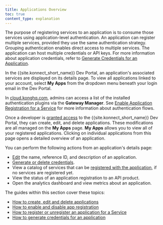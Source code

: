 ```yaml
---
title: Applications Overview
toc: true
content_type: explanation
---
```


The purpose of registering services to an application is to consume those services using application-level authentication. An application can register multiple services, provided they use the same authentication strategy. Grouping authentication enables direct access to multiple services. The application can host multiple credentials or API keys. For more information about application credentials, refer to [Generate Credentials for an Application](/konnect/dev-portal/applications/dev-gen-creds/).

In the {{site.konnect_short_name}} Dev Portal, an application's associated services are displayed on its details page. To view all applications linked to your account, select **My Apps** from the dropdown menu beneath your login email in the Dev Portal.

In [cloud.konghq.com](https://cloud.konghq.com), admins can access a list of the installed authentication plugins via the **Gateway Manager**. See [Enable Application Registration for a Service](/konnect/dev-portal/applications/enable-app-reg/) for more information about authentication flows.

Once a developer is [granted access](/konnect/dev-portal/access-and-approval/manage-devs/) to the {{site.konnect_short_name}} Dev Portal, they can create, edit, and delete applications. These modifications are all managed on the **My Apps** page. **My Apps** allows you to view all of your registered applications. Clicking on individual applications from this page opens a detailed overview of an application.

You can perform the following actions from an application's details page:

- [Edit](#edit-an-application) the name, reference ID, and description of an application.
- [Generate or delete credentials](/konnect/dev-portal/applications/dev-gen-creds/).
- View a catalog of services that can be [registered with the application](/konnect/dev-portal/applications/dev-apps), if no services are registered yet.
- View the status of an application registration to an API product.
- Open the analytics dashboard and view metrics about an application.

The guides within this section cover these topics:

* [How to create, edit and delete applications](/konnect/dev-portal/applications/dev-apps/)
* [How to enable and disable app registration](/konnect/dev-portal/applications/enable-app-reg/)
* [How to register or unregister an application for a Service](/konnect/dev-portal/applications/dev-apps/)
* [How to generate credentials for an application](/konnect/dev-portal/applications/dev-gen-creds/)
